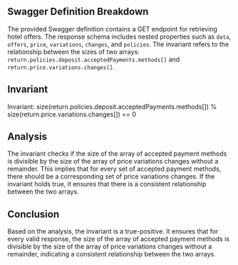 ## Swagger Definition Breakdown
The provided Swagger definition contains a GET endpoint for retrieving hotel offers. The response schema includes nested properties such as `data`, `offers`, `price`, `variations`, `changes`, and `policies`. The invariant refers to the relationship between the sizes of two arrays: `return.policies.deposit.acceptedPayments.methods[]` and `return.price.variations.changes[]`.

## Invariant
Invariant: size(return.policies.deposit.acceptedPayments.methods[]) % size(return.price.variations.changes[]) == 0

## Analysis
The invariant checks if the size of the array of accepted payment methods is divisible by the size of the array of price variations changes without a remainder. This implies that for every set of accepted payment methods, there should be a corresponding set of price variations changes. If the invariant holds true, it ensures that there is a consistent relationship between the two arrays.

## Conclusion
Based on the analysis, the invariant is a true-positive. It ensures that for every valid response, the size of the array of accepted payment methods is divisible by the size of the array of price variations changes without a remainder, indicating a consistent relationship between the two arrays.
